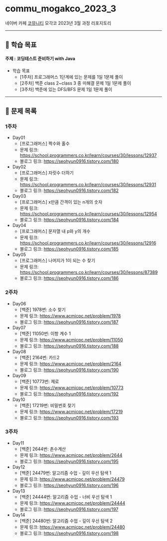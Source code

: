 # commu_mogakco_2023_3
네이버 카페 [코뮤니티](https://cafe.naver.com/codeuniv) 모각코 2023년 3월 과정 리포지토리
***
## 📝 학습 목표
#### 주제 : 코딩테스트 준비하기 with Java

+ 학습 목표
    - [1주차] 프로그래머스 1단계에 있는 문제를 1일 1문제 풀이
    - [2주차] 백준 class 2~class 3 중 미해결 문제 1일 1문제 풀이
    - [3주차] 백준에 있는 DFS/BFS 문제 1일 1문제 풀이
***
## 📌 문제 목록
### 1주차
+ Day01
  + [프로그래머스] 짝수와 홀수
  + 문제 링크: <https://school.programmers.co.kr/learn/courses/30/lessons/12937>
  + 블로그 링크: <https://seohyun0916.tistory.com/180>
+ Day02
  + [프로그래머스] 자릿수 더하기
  + 문제 링크: <https://school.programmers.co.kr/learn/courses/30/lessons/12931>
  + 블로그 링크: <https://seohyun0916.tistory.com/182>
+ Day03
  + [프로그래머스] x만큼 간격이 있는 n개의 숫자
  + 문제 링크: <https://school.programmers.co.kr/learn/courses/30/lessons/12954>
  + 블로그 링크: <https://seohyun0916.tistory.com/184>
+ Day04
  + [프로그래머스] 문자열 내 p와 y의 개수
  + 문제 링크: <https://school.programmers.co.kr/learn/courses/30/lessons/12916>
  + 블로그 링크: <https://seohyun0916.tistory.com/185>
+ Day05
  + [프로그래머스] 나머지가 1이 되는 수 찾기
  + 문제 링크: <https://school.programmers.co.kr/learn/courses/30/lessons/87389>
  + 블로그 링크: <https://seohyun0916.tistory.com/186>
### 2주차
+ Day06
  + [백준] 1978번: 소수 찾기
  + 문제 링크: <https://www.acmicpc.net/problem/1978>
  + 블로그 링크: <https://seohyun0916.tistory.com/187>
+ Day07
  + [백준] 11050번: 이항 계수 1
  + 문제 링크: <https://www.acmicpc.net/problem/11050>
  + 블로그 링크: <https://seohyun0916.tistory.com/188>
+ Day08
  + [백준] 2164번: 카드2
  + 문제 링크: <https://www.acmicpc.net/problem/2164>
  + 블로그 링크: <https://seohyun0916.tistory.com/190>
+ Day09
  + [백준] 10773번: 제로
  + 문제 링크: <https://www.acmicpc.net/problem/10773>
  + 블로그 링크: <https://seohyun0916.tistory.com/192>
+ Day10
  + [백준] 17219번: 비밀번호 찾기
  + 문제 링크: <https://www.acmicpc.net/problem/17219>
  + 블로그 링크: <https://seohyun0916.tistory.com/193>
### 3주차
+ Day11
  + [백준] 2644번: 촌수계산
  + 문제 링크: <https://www.acmicpc.net/problem/2644>
  + 블로그 링크: <https://seohyun0916.tistory.com/195>
+ Day12
  + [백준] 24479번: 알고리즘 수업 - 깊이 우선 탐색 1
  + 문제 링크: <https://www.acmicpc.net/problem/24479>
  + 블로그 링크: <https://seohyun0916.tistory.com/196>
+ Day13
  + [백준] 24444번: 알고리즘 수업 - 너비 우선 탐색 1
  + 문제 링크: <https://www.acmicpc.net/problem/24444>
  + 블로그 링크: <https://seohyun0916.tistory.com/197>
+ Day14
  + [백준] 24480번: 알고리즘 수업 - 깊이 우선 탐색 2
  + 문제 링크: <https://www.acmicpc.net/problem/24480>
  + 블로그 링크: <https://seohyun0916.tistory.com/198>